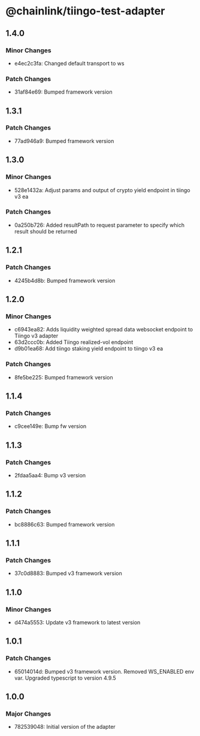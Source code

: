 # @chainlink/tiingo-test-adapter

## 1.4.0

### Minor Changes

- e4ec2c3fa: Changed default transport to ws

### Patch Changes

- 31af84e69: Bumped framework version

## 1.3.1

### Patch Changes

- 77ad946a9: Bumped framework version

## 1.3.0

### Minor Changes

- 528e1432a: Adjust params and output of crypto yield endpoint in tiingo v3 ea

### Patch Changes

- 0a250b726: Added resultPath to request parameter to specify which result should be returned

## 1.2.1

### Patch Changes

- 4245b4d8b: Bumped framework version

## 1.2.0

### Minor Changes

- c6943ea82: Adds liquidity weighted spread data websocket endpoint to Tiingo v3 adapter
- 63d2ccc0b: Added Tiingo realized-vol endpoint
- d9b01ea68: Add tiingo staking yield endpoint to tiingo v3 ea

### Patch Changes

- 8fe5be225: Bumped framework version

## 1.1.4

### Patch Changes

- c9cee149e: Bump fw version

## 1.1.3

### Patch Changes

- 2fdaa5aa4: Bump v3 version

## 1.1.2

### Patch Changes

- bc8886c63: Bumped framework version

## 1.1.1

### Patch Changes

- 37c0d8883: Bumped v3 framework version

## 1.1.0

### Minor Changes

- d474a5553: Update v3 framework to latest version

## 1.0.1

### Patch Changes

- 65014014d: Bumped v3 framework version. Removed WS_ENABLED env var. Upgraded typescript to version 4.9.5

## 1.0.0

### Major Changes

- 782539048: Initial version of the adapter
